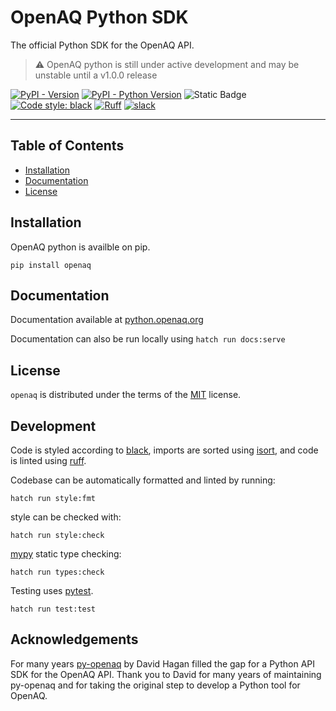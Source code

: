 # OpenAQ Python SDK

The official Python SDK for the OpenAQ API.

> :warning: OpenAQ python is still under active development and may be unstable until a v1.0.0 release

[![PyPI - Version](https://img.shields.io/pypi/v/openaq.svg)](https://pypi.org/project/openaq)
[![PyPI - Python Version](https://img.shields.io/pypi/pyversions/openaq.svg)](https://pypi.org/project/openaq)
![Static Badge](https://img.shields.io/badge/type%20checked-mypy-039dfc)
[![Code style: black](https://img.shields.io/badge/code%20style-black-000000.svg)](https://github.com/psf/black)
[![Ruff](https://img.shields.io/endpoint?url=https://raw.githubusercontent.com/astral-sh/ruff/main/assets/badge/v2.json)](https://github.com/astral-sh/ruff)
[![slack](https://img.shields.io/badge/Slack-OpenAQ-blue?logo=slack&color=%23198cff
)](https://join.slack.com/t/openaq/shared_invite/zt-yzqlgsva-v6McumTjy2BZnegIK9XCVw)

-----

## Table of Contents

- [Installation](#installation)
- [Documentation](#documentation)
- [License](#license)

## Installation

OpenAQ python is availble on pip.

```console
pip install openaq
```

## Documentation

Documentation available at [python.openaq.org](https://python.openaq.org)

Documentation can also be run locally using `hatch run docs:serve`

## License

`openaq` is distributed under the terms of the [MIT](https://spdx.org/licenses/MIT.html) license.

## Development

Code is styled according to [black](https://github.com/psf/black), imports are sorted using [isort](https://pycqa.github.io/isort/), and code is linted using [ruff](https://github.com/astral-sh/ruff).

Codebase can be automatically formatted and linted by running:

```console
hatch run style:fmt
```

style can be checked with:

```console
hatch run style:check
```

[mypy](https://mypy-lang.org/) static type checking: 

```console
hatch run types:check
```

Testing uses [pytest](https://docs.pytest.org/en/7.4.x/).

```console
hatch run test:test
```

## Acknowledgements

For many years [py-openaq](https://github.com/dhhagan/py-openaq) by David Hagan filled the gap for a Python API SDK for the OpenAQ API. Thank you to David for many years of maintaining py-openaq and for taking the original step to develop a Python tool for OpenAQ.
